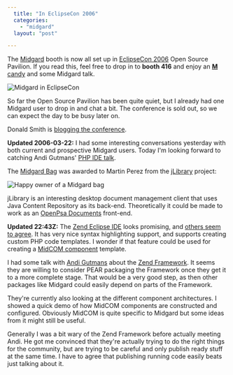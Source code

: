 ```yaml
---
  title: "In EclipseCon 2006"
  categories: 
    - "midgard"
  layout: "post"

---
```

The [Midgard][1] booth is now all set up in [EclipseCon 2006][2] Open Source Pavilion. If you read this, feel free to drop in to __booth 416__ and enjoy an [__M__ candy][8] and some Midgard talk.

![Midgard in EclipseCon](http://bergie.iki.fi/midcom-serveattachmentguid-c5ba2ac8878d7949e970c2a5ddcda723/EclipseCon-Midgard-booth.jpg)

So far the Open Source Pavilion has been quite quiet, but I already had one Midgard user to drop in and chat a bit. The conference is sold out, so we can expect the day to be busy later on.

Donald Smith is [blogging the conference][3].

__Updated 2006-03-22:__ I had some interesting conversations yesterday with both current and prospective Midgard users. Today I'm looking forward to catching Andi Gutmans' [PHP IDE talk][4].

The [Midgard Bag][5] was awarded to Martin Perez from the [jLibrary][6] project:

![Happy owner of a Midgard bag](http://bergie.iki.fi/midcom-serveattachmentguid-fe0482684f6e3900e05f734d5ef754a2/Martin_Perez_bag.jpg)

jLibrary is an interesting desktop document management client that uses Java Content Repository as its back-end. Theoretically it could be made to work as an [OpenPsa Documents][7] front-end.

__Updated 22:43Z:__ The [Zend Eclipse IDE][9] looks promising, and [others seem to agree][10]. It has very nice syntax highlighting support, and supports creating custom PHP code templates. I wonder if that feature could be used for creating a [MidCOM component][11] template.

I had some talk with [Andi Gutmans][12] about the [Zend Framework][13]. It seems they are willing to consider PEAR packaging the Framework once they get it to a more complete stage. That would be a very good step, as then other packages like Midgard could easily depend on parts of the Framework.

They're currently also looking at the different component architectures. I showed a quick demo of how MidCOM components are constructed and configured. Obviously MidCOM is quite specific to Midgard but some ideas from it might still be useful.

Generally I was a bit wary of the Zend Framework before actually meeting Andi. He got me convinced that they're actually trying to do the right things for the community, but are trying to be careful and only publish ready stuff at the same time. I have to agree that publishing running code easily beats just talking about it.

[1]: http://www.midgard-project.org/
[2]: http://www.eclipsecon.org/2006/Home.do
[3]: http://eclipse-ecosystem.blogspot.com/
[4]: http://www.eclipsecon.org/2006/Sub.do?id=295
[5]: http://www.cafepress.com/mgd.8552838
[6]: http://jlibrary.sourceforge.net/
[7]: http://openpsa.tigris.org/
[8]: http://us.mms.com/us/index.jsp
[9]: http://www.zend.com/de/phpide/
[10]: http://pooteeweet.org/blog/348
[11]: http://www.midgard-project.org/midcom-permalink-fc278b300819f654e0e561c6e233c67f
[12]: http://andigutmans.blogspot.com/
[13]: http://framework.zend.com/